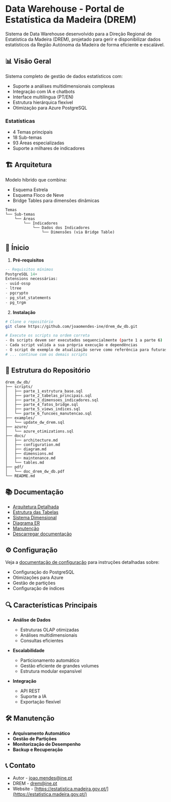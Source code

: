 # Data Warehouse - Portal de Estatística da Madeira (DREM)

Sistema de Data Warehouse desenvolvido para a Direção Regional de Estatística da Madeira (DREM), projetado para gerir e disponibilizar dados estatísticos da Região Autónoma da Madeira de forma eficiente e escalável.

## 📊 Visão Geral

Sistema completo de gestão de dados estatísticos com:
- Suporte a análises multidimensionais complexas
- Integração com IA e chatbots
- Interface multilíngua (PT/EN)
- Estrutura hierárquica flexível
- Otimização para Azure PostgreSQL

### Estatísticas
- 4 Temas principais
- 18 Sub-temas
- 93 Áreas especializadas
- Suporte a milhares de indicadores

## 🏗️ Arquitetura

Modelo híbrido que combina:
- Esquema Estrela
- Esquema Floco de Neve
- Bridge Tables para dimensões dinâmicas

```
Temas
└── Sub-temas
    └── Áreas
        └── Indicadores
            └── Dados dos Indicadores
                └── Dimensões (via Bridge Table)
```

## 🚀 Ínicio

1. **Pré-requisitos**
```sql
-- Requisitos mínimos
PostgreSQL 14+
Extensions necessárias:
- uuid-ossp
- ltree
- pgcrypto
- pg_stat_statements
- pg_trgm
```

2. **Instalação**
```bash
# Clone o repositório
git clone https://github.com/joaomendes-ine/drem_dw_db.git

# Execute os scripts na ordem correta
- Os scripts devem ser executados sequencialmente (parte 1 a parte 6)
- Cada script valida a sua própria execução e dependências
- O script de exemplo de atualização serve como referência para futuras atualizações
# ... continue com os demais scripts
```

## 📁 Estrutura do Repositório

```
drem_dw_db/
├── scripts/
│   ├── parte_1_estrutura_base.sql
│   ├── parte_2_tabelas_principais.sql
│   ├── parte_3_dimensoes_indicadores.sql
│   ├── parte_4_fatos_bridge.sql
│   ├── parte_5_views_indices.sql
│   └── parte_6_funcoes_manutencao.sql
├── examples/
│   └── update_dw_drem.sql
├── azure/
│   └── azure_otimizations.sql
├── docs/
│   ├── architecture.md
│   ├── configuration.md
│   ├── diagram.md
│   ├── dimensions.md
│   ├── maintenance.md
│   └── tables.md
├── pdf/
│   └── doc_drem_dw_db.pdf
└── README.md
```

## 📚 Documentação

- [Arquitetura Detalhada](docs/architecture.md)
- [Estrutura das Tabelas](docs/tables.md)
- [Sistema Dimensional](docs/dimensions.md)
- [Diagrama ER](docs/diagram.md)
- [Manutenção](docs/maintenance.md)
- [Descarregar documentação](pdf/jm_doc_drem_dw_db.pdf)

## ⚙️ Configuração

Veja a [documentação de configuração](docs/configuration.md) para instruções detalhadas sobre:
- Configuração do PostgreSQL
- Otimizações para Azure
- Gestão de partições
- Configuração de índices

## 🔍 Características Principais

- **Análise de Dados**
  - Estruturas OLAP otimizadas
  - Análises multidimensionais
  - Consultas eficientes

- **Escalabilidade**
  - Particionamento automático
  - Gestão eficiente de grandes volumes
  - Estrutura modular expansível

- **Integração**
  - API REST
  - Suporte a IA
  - Exportação flexível

## 🛠️ Manutenção

- **Arquivamento Automático**
- **Gestão de Partições**
- **Monitorização de Desempenho**
- **Backup e Recuperação**

## 📞 Contato

- Autor - joao.mendes@ine.pt
- DREM - drem@ine.pt
- Website - [https://estatistica.madeira.gov.pt/](https://estatistica.madeira.gov.pt/)
